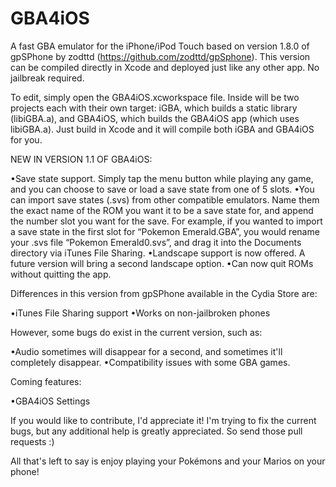 GBA4iOS
=======

A fast GBA emulator for the iPhone/iPod Touch based on version 1.8.0 of gpSPhone by zodttd (https://github.com/zodttd/gpSphone). This version can be compiled directly in Xcode and deployed just like any other app. No jailbreak required.

To edit, simply open the GBA4iOS.xcworkspace file. Inside will be two projects each with their own target: iGBA, which builds a static library (libiGBA.a), and GBA4iOS, which builds the GBA4iOS app (which uses libiGBA.a). Just build in Xcode and it will compile both iGBA and GBA4iOS for you.

NEW IN VERSION 1.1 OF GBA4iOS:

•Save state support. Simply tap the menu button while playing any game, and you can choose to save or load a save state from one of 5 slots.
•You can import save states (.svs) from other compatible emulators. Name them the exact name of the ROM you want it to be a save state for, and append the number slot you want for the save. For example, if you wanted to import a save state in the first slot for “Pokemon Emerald.GBA”, you would rename your .svs file “Pokemon Emerald0.svs”, and drag it into the Documents directory via iTunes File Sharing.
•Landscape support is now offered. A future version will bring a second landscape option.
•Can now quit ROMs without quitting the app.

Differences in this version from gpSPhone available in the Cydia Store are:

•iTunes File Sharing support
•Works on non-jailbroken phones

However, some bugs do exist in the current version, such as:

•Audio sometimes will disappear for a second, and sometimes it'll completely disappear.
•Compatibility issues with some GBA games.

Coming features:

•GBA4iOS Settings

If you would like to contribute, I'd appreciate it! I'm trying to fix the current bugs, but any additional help is greatly appreciated. So send those pull requests :)

All that's left to say is enjoy playing your Pokémons and your Marios on your phone!